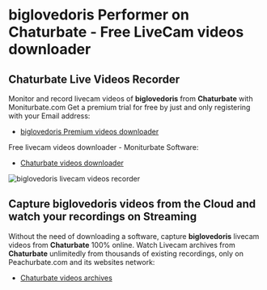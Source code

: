 # biglovedoris Performer on Chaturbate - Free LiveCam videos downloader

## Chaturbate Live Videos Recorder

Monitor and record livecam videos of **biglovedoris** from **Chaturbate** with Moniturbate.com
Get a premium trial for free by just and only registering with your Email address:
* [biglovedoris Premium videos downloader](https://moniturbate.com/request-demo-licence-key.html)

Free livecam videos downloader - Moniturbate Software:
* [Chaturbate videos downloader](https://moniturbate.com/moniturbate-download-software.html)

![biglovedoris livecam videos recorder](https://peachurnet.com/templates/moniturbate-software.png)


## Capture biglovedoris videos from the Cloud and watch your recordings on Streaming

Without the need of downloading a software, capture **biglovedoris** livecam videos from **Chaturbate** 100% online.
Watch Livecam archives from **Chaturbate** unlimitedly from thousands of existing recordings, only on Peachurbate.com and its websites network:
* [Chaturbate videos archives](https://peachurnet.com/)